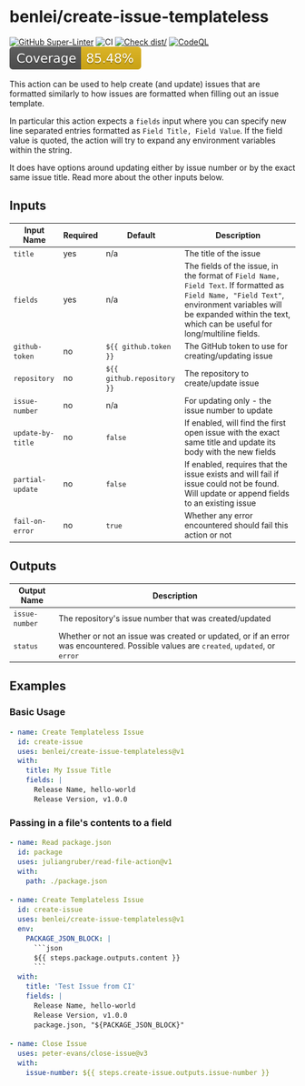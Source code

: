 # benlei/create-issue-templateless

[![GitHub Super-Linter](https://github.com/benlei/create-issue-templateless/actions/workflows/linter.yml/badge.svg)](https://github.com/super-linter/super-linter)
![CI](https://github.com/benlei/create-issue-templateless/actions/workflows/ci.yml/badge.svg)
[![Check dist/](https://github.com/benlei/create-issue-templateless/actions/workflows/check-dist.yml/badge.svg)](https://github.com/benlei/create-issue-templateless/actions/workflows/check-dist.yml)
[![CodeQL](https://github.com/benlei/create-issue-templateless/actions/workflows/codeql-analysis.yml/badge.svg)](https://github.com/benlei/create-issue-templateless/actions/workflows/codeql-analysis.yml)
[![Coverage](./badges/coverage.svg)](./badges/coverage.svg)

This action can be used to help create (and update) issues that are formatted
similarly to how issues are formatted when filling out an issue template.

In particular this action expects a `fields` input where you can specify new
line separated entries formatted as `Field Title, Field Value`. If the field
value is quoted, the action will try to expand any environment variables within
the string.

It does have options around updating either by issue number or by the exact same
issue title. Read more about the other inputs below.

## Inputs

| Input Name        | Required | Default                    | Description                                                                                                                                                                                                            |
| ----------------- | -------- | -------------------------- | ---------------------------------------------------------------------------------------------------------------------------------------------------------------------------------------------------------------------- |
| `title`           | yes      | n/a                        | The title of the issue                                                                                                                                                                                                 |
| `fields`          | yes      | n/a                        | The fields of the issue, in the format of `Field Name, Field Text`. If formatted as `Field Name, "Field Text"`, environment variables will be expanded within the text, which can be useful for long/multiline fields. |
| `github-token`    | no       | `${{ github.token }}`      | The GitHub token to use for creating/updating issue                                                                                                                                                                    |
| `repository`      | no       | `${{ github.repository }}` | The repository to create/update issue                                                                                                                                                                                  |
| `issue-number`    | no       | n/a                        | For updating only - the issue number to update                                                                                                                                                                         |
| `update-by-title` | no       | `false`                    | If enabled, will find the first open issue with the exact same title and update its body with the new fields                                                                                                           |
| `partial-update`  | no       | `false`                    | If enabled, requires that the issue exists and will fail if issue could not be found. Will update or append fields to an existing issue                                                                                |
| `fail-on-error`   | no       | `true`                     | Whether any error encountered should fail this action or not                                                                                                                                                           |

## Outputs

| Output Name    | Description                                                                                                                          |
| -------------- | ------------------------------------------------------------------------------------------------------------------------------------ |
| `issue-number` | The repository's issue number that was created/updated                                                                               |
| `status`       | Whether or not an issue was created or updated, or if an error was encountered. Possible values are `created`, `updated`, or `error` |

## Examples

### Basic Usage

```yaml
- name: Create Templateless Issue
  id: create-issue
  uses: benlei/create-issue-templateless@v1
  with:
    title: My Issue Title
    fields: |
      Release Name, hello-world
      Release Version, v1.0.0
```

### Passing in a file's contents to a field

````yaml
- name: Read package.json
  id: package
  uses: juliangruber/read-file-action@v1
  with:
    path: ./package.json

- name: Create Templateless Issue
  id: create-issue
  uses: benlei/create-issue-templateless@v1
  env:
    PACKAGE_JSON_BLOCK: |
      ```json
      ${{ steps.package.outputs.content }}
      ```
  with:
    title: 'Test Issue from CI'
    fields: |
      Release Name, hello-world
      Release Version, v1.0.0
      package.json, "${PACKAGE_JSON_BLOCK}"

- name: Close Issue
  uses: peter-evans/close-issue@v3
  with:
    issue-number: ${{ steps.create-issue.outputs.issue-number }}
````
